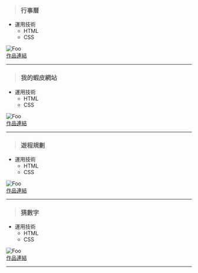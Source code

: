 > ### 行事曆

* 運用技術
    * HTML
    * CSS    

![Foo](https://dummyimage.com/200x200 "行事曆")  
[作品連結](https://papersblog.azurewebsites.net/%E8%A1%8C%E4%BA%8B%E6%9B%86/)
***
> ### 我的蝦皮網站

* 運用技術
    * HTML
    * CSS    

![Foo](https://dummyimage.com/200x200 "我的蝦皮網站")  
[作品連結](https://papersblog.azurewebsites.net/%E6%88%91%E7%9A%84%E8%9D%A6%E7%9A%AE%E7%B6%B2%E7%AB%99/)
***
> ### 遊程規劃

* 運用技術
    * HTML
    * CSS    

![Foo](https://dummyimage.com/200x200 "遊程規劃")  
[作品連結](https://papersblog.azurewebsites.net/%E9%81%8A%E7%A8%8B%E8%A6%8F%E5%8A%83/)
***
> ### 猜數字

* 運用技術
    * HTML
    * CSS    

![Foo](https://dummyimage.com/200x200 "猜數字")  
[作品連結](https://papersblog.azurewebsites.net/%E7%8C%9C%E6%95%B8%E5%AD%97/)
***
